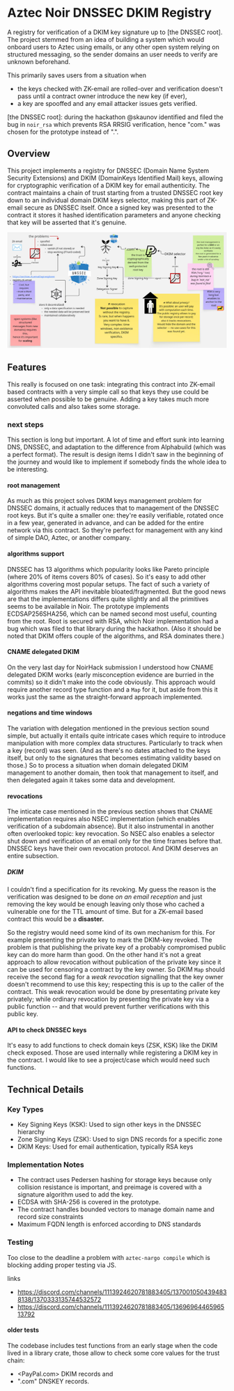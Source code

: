 Aztec Noir DNSSEC DKIM Registry
===========

A registry for verification of a DKIM key signature up to [the DNSSEC root]. The project stemmed from an idea of building a system which would onboard users to Aztec using emails, or any other open system relying on structured messaging, so the sender domains an user needs to verify are unknown beforehand.

This primarily saves users from a situation when
- the keys checked with ZK-email are rolled-over and verification doesn't pass until a contract owner introduce the new key (if ever),
- a key are spooffed and any email attacker issues gets verified.

[the DNSSEC root]: during the hackathon @skaunov identified and filed the bug in `noir_rsa` which prevents RSA RRSIG verification, hence "com." was chosen for the prototype instead of ".".

## Overview
This project implements a registry for DNSSEC (Domain Name System Security Extensions) and DKIM (DomainKeys Identified Mail) keys, allowing for cryptographic verification of a DKIM key for email authenticity. The contract maintains a chain of trust starting from a trusted DNSSEC root key down to an individual domain DKIM keys selector, making this part of ZK-email secure as DNSSEC itself. Once a signed key was presented to the contract it stores it hashed identification parameters and anyone checking that key will be asserted that it's genuine.

![the diagram](dnssec_dkim.jpg)
## Features
This really is focused on one task: integrating this contract into ZK-email based contracts with a very simple call so that keys they use could be asserted when possible to be genuine. Adding a key takes much more convoluted calls and also takes some storage.
### next steps
This section is long but important. A lot of time and effort sunk into learning DNS, DNSSEC, and adaptation to the difference from Alphabuild (which was a perfect format). The result is design items I didn't saw in the beginning of the journey and would like to implement if somebody finds the whole idea to be interesting.
#### root management
As much as this project solves DKIM keys management problem for DNSSEC domains, it actually reduces that to management of the DNSSEC root keys. But it's quite a smaller one: they're easily verifiable, rotated once in a few year, generated in advance, and can be added for the entire network via this contract. So they're perfect for management with any kind of simple DAO, Aztec, or another company.
#### algorithms support
DNSSEC has 13 algorithms which popularity looks like Pareto principle (where 20% of items covers 80% of cases). So it's easy to add other algorithms covering most popular setups. The fact of such a variety of algorithms makes the API inevitable bloated/fragmented. But the good news are that the implementations differs quite slightly and all the primitives seems to be available in Noir. The prototype implements ECDSAP256SHA256, which can be named second most useful, counting from the root. Root is secured with RSA, which Noir implementation had a bug which was filed to that library during the hackathon. (Also it should be noted that DKIM offers couple of the algorithms, and RSA dominates there.)
#### CNAME delegated DKIM
On the very last day for NoirHack submission I understood how CNAME delegated DKIM works (early misconception evidence are burried in the commits) so it didn't make into the code obviously. This approach would require another record type function and a `Map` for it, but aside from this it works just the same as the straight-forward approach implemented.
#### negations and time windows
The variation with delegation mentioned in the previous section sound simple, but actually it entails quite intricate cases which require to introduce manipulation with more complex data structures. Particularly to track when a key (record) was seen. (And as there's no dates attached to the keys itself, but only to the signatures that becomes estimating validity based on those.) So to process a situation when domain delegated DKIM management to another domain, then took that management to itself, and then delegated again it takes some data and development.

#### revocations
The inticate case mentioned in the previous section shows that CNAME implementation requires also NSEC implementation (which enables verification of a subdomain absence). But it also instrumental in another often overlooked topic: key revocation. So NSEC also enables a selector shut down and verification of an email only for the time frames before that. DNSSEC keys have their own revocation protocol. And DKIM deserves an entire subsection.

##### DKIM

I couldn't find a specification for its revoking. My guess the reason is the verification was designed to be done _on an email reception_ and just removing the key would be enough leaving only those who cached a vulnerable one for the TTL amount of time. But for a ZK-email based contract this would be a **disaster.**

So the registry would need some kind of its own mechanism for this. For example presenting the private key to mark the DKIM-key revoked. The problem is that publishing the private key of a probably compromised public key can do more harm than good. On the other hand it's not a great approach to allow revocation without publication of the private key since it can be used for censoring a contract by the key owner. So DKIM `Map` should receive the second flag for a _weak revocation_ signalling that the key owner doesn't recommend to use this key; respecting this is up to the caller of the contract. This weak revocation would be done by presentating private key privately; while ordinary revocation by presenting the private key via a public function -- and that would prevent further verifications with this public key.

#### API to check DNSSEC keys
It's easy to add functions to check domain keys (ZSK, KSK) like the DKIM check exposed. Those are used internally while registering a DKIM key in the contract. I would like to see a project/case which would need such functions.

## Technical Details
### Key Types
- Key Signing Keys (KSK): Used to sign other keys in the DNSSEC hierarchy
- Zone Signing Keys (ZSK): Used to sign DNS records for a specific zone
- DKIM Keys: Used for email authentication, typically RSA keys
### Implementation Notes
- The contract uses Pedersen hashing for storage keys because only collision resistance is important, and preimage is covered with a signature algorithm used to add the key.
- ECDSA with SHA-256 is covered in the prototype.
- The contract handles bounded vectors to manage domain name and record size constraints
- Maximum FQDN length is enforced according to DNS standards

### Testing

Too close to the deadline a problem with `aztec-nargo compile` which is blocking adding proper testing via JS.

links
- https://discord.com/channels/1113924620781883405/1370010504394838138/1370333135744532572
- https://discord.com/channels/1113924620781883405/1369696446596513792

#### older tests
The codebase includes test functions from an early stage when the code lived in a library crate, those allow to check some core values for the trust chain:
- <PayPal.com> DKIM records and
- ".com" DNSKEY records.